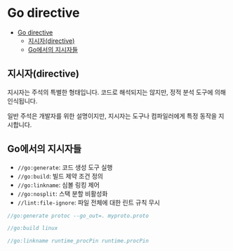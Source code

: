 # Go directive

- [Go directive](#go-directive)
    - [지시자(directive)](#지시자directive)
    - [Go에서의 지시자들](#go에서의-지시자들)

## 지시자(directive)

지시자는 주석의 특별한 형태입니다.
코드로 해석되지는 않지만, 정적 분석 도구에 의해 인식됩니다.

일반 주석은 개발자를 위한 설명이지만,
지시자는 도구나 컴파일러에게 특정 동작을 지시합니다.

## Go에서의 지시자들

- `//go:generate`: 코드 생성 도구 실행
- `//go:build`: 빌드 제약 조건 정의
- `//go:linkname`: 심볼 링킹 제어
- `//go:nosplit`: 스택 분할 비활성화
- `//lint:file-ignore`: 파일 전체에 대한 린트 규칙 무시

```go
//go:generate protoc --go_out=. myproto.proto

//go:build linux

//go:linkname runtime_procPin runtime.procPin
```
